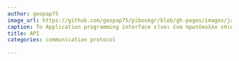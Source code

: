 ```yaml
---
author: geopap75
image_url: https://github.com/geopap75/pibookgr/blob/gh-pages/images/jacob-goldman.png
caption: Το Application programming interface είναι ένα πρωτόκολλο επικοινωνίας 
title: API
categories: communication protocol
  
---
```

